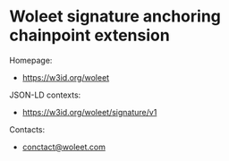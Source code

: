 # Woleet signature anchoring chainpoint extension


Homepage:
* https://w3id.org/woleet

JSON-LD contexts:
* https://w3id.org/woleet/signature/v1

Contacts: 
* conctact@woleet.com
